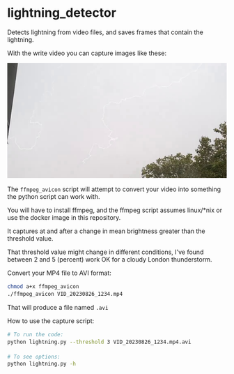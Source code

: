 # lightning_detector

Detects lightning from video files, and saves frames that contain the lightning.

With the write video you can capture images like these:

![](docs/example_capture_1.png)


The `ffmpeg_avicon` script will attempt to convert your video into something the python script can work with.

You will have to install ffmpeg, and the ffmpeg script assumes linux/*nix or use the docker image in this repository.

It captures at and after a change in mean brightness greater than the threshold value.

That threshold value might change in different conditions, I've found between 2 and 5 (percent) work OK for a cloudy London thunderstorm.

Convert your MP4 file to AVI format:

```bash
chmod a+x ffmpeg_avicon
./ffmpeg_avicon VID_20230826_1234.mp4
```

That will produce a file named ``.avi``

How to use the capture script: 

```bash
# To run the code:
python lightning.py --threshold 3 VID_20230826_1234.mp4.avi

# To see options:
python lightning.py -h

```
